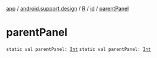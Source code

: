 [app](../../../index.md) / [android.support.design](../../index.md) / [R](../index.md) / [id](index.md) / [parentPanel](./parent-panel.md)

# parentPanel

`static val parentPanel: `[`Int`](https://kotlinlang.org/api/latest/jvm/stdlib/kotlin/-int/index.html)
`static val parentPanel: `[`Int`](https://kotlinlang.org/api/latest/jvm/stdlib/kotlin/-int/index.html)